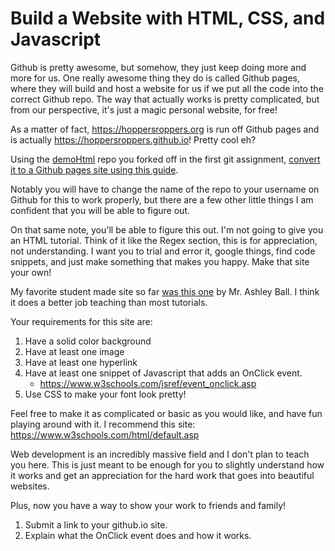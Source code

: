 # Build a Website with HTML, CSS, and Javascript

Github is pretty awesome, but somehow, they just keep doing more and
more for us. One really awesome thing they do is called Github pages,
where they will build and host a website for us if we put all the code
into the correct Github repo. The way that actually works is pretty
complicated, but from our perspective, it's just a magic personal
website, for free!

As a matter of fact,
<a href="https://hoppersroppers.org/" rel="noopener"
target="_blank">https://hoppersroppers.org</a> is run off Github pages
and is actually
<a href="https://hoppersroppers.github.io/" rel="noopener"
target="_blank">https://hoppersroppers.github.io</a>! Pretty cool eh?

Using the
<a href="https://github.com/hoppersroppers/demoHtml" rel="noopener"
target="_blank">demoHtml</a> repo you forked off in the first git
assignment, <a
href="https://docs.github.com/en/pages/getting-started-with-github-pages/creating-a-github-pages-site"
rel="noopener" target="_blank">convert it to a Github pages site using
this guide</a>.

Notably you will have to change the name of the repo to your username on
Github for this to work properly, but there are a few other little
things I am confident that you will be able to figure out.

On that same note, you'll be able to figure this out. I'm not going to
give you an HTML tutorial. Think of it like the Regex section, this is
for appreciation, not understanding. I want you to trial and error it,
google things, find code snippets, and just make something that makes
you happy. Make that site your own!

My favorite student made site so far <a
href="https://mrashleyball.github.io/Roppers-Computing-Fundamentals-Build-a-Website-with-HTML-CSS-and-Javascript/"
rel="noopener" target="_blank">was this one</a> by Mr. Ashley Ball. I
think it does a better job teaching than most tutorials.

Your requirements for this site are:

1.  Have a solid color background
2.  Have at least one image
3.  Have at least one hyperlink
4.  Have at least one snippet of Javascript that adds an OnClick event.
    -   <a href="https://www.w3schools.com/jsref/event_onclick.asp"
        rel="noopener"
        target="_blank">https://www.w3schools.com/jsref/event_onclick.asp</a>
5.  Use CSS to make your font look pretty!

Feel free to make it as complicated or basic as you would like, and have
fun playing around with it. I recommend this site:
<a href="https://www.w3schools.com/html/default.asp" rel="noopener"
target="_blank">https://www.w3schools.com/html/default.asp</a>

Web development is an incredibly massive field and I don't plan to teach
you here. This is just meant to be enough for you to slightly understand
how it works and get an appreciation for the hard work that goes into
beautiful websites.

Plus, now you have a way to show your work to friends and family!

1.  Submit a link to your github.io site.
2.  Explain what the OnClick event does and how it works.
